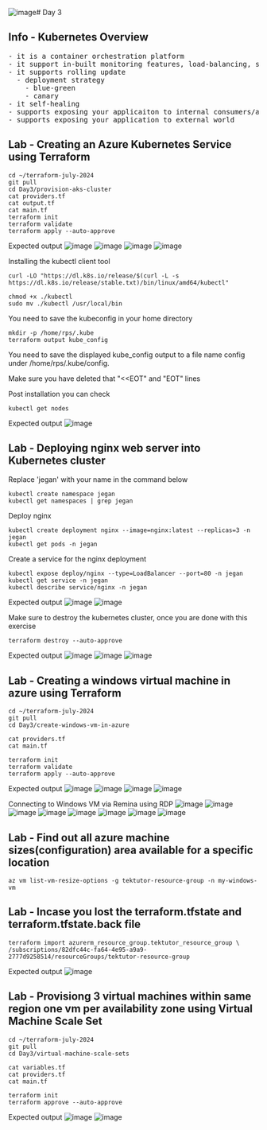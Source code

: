 ![image](https://github.com/tektutor/terraform-july-2024/assets/12674043/9423fd10-5c08-4db4-902f-02f43d4ef112)# Day 3

## Info - Kubernetes Overview
<pre>
- it is a container orchestration platform
- it support in-built monitoring features, load-balancing, scale up/down
- it supports rolling update
  - deployment strategy
    - blue-green
    - canary
- it self-healing
- supports exposing your applicaiton to internal consumers/applications only
- supports exposing your application to external world
</pre>

## Lab - Creating an Azure Kubernetes Service using Terraform
```
cd ~/terraform-july-2024
git pull
cd Day3/provision-aks-cluster
cat providers.tf
cat output.tf
cat main.tf
terraform init
terraform validate
terraform apply --auto-approve
```

Expected output
![image](https://github.com/tektutor/terraform-july-2024/assets/12674043/f42b47dc-8f47-45a6-b9f6-c95abab39a81)
![image](https://github.com/tektutor/terraform-july-2024/assets/12674043/45a7ce99-60e9-4cfc-8d03-f2e51ff6ff57)
![image](https://github.com/tektutor/terraform-july-2024/assets/12674043/f72e552b-5e5c-409f-b83b-33c606441ea8)
![image](https://github.com/tektutor/terraform-july-2024/assets/12674043/5a9985a4-4a31-4879-878a-88cf1c35d04e)

Installing the kubectl client tool
```
curl -LO "https://dl.k8s.io/release/$(curl -L -s https://dl.k8s.io/release/stable.txt)/bin/linux/amd64/kubectl"

chmod +x ./kubectl
sudo mv ./kubectl /usr/local/bin
```

You need to save the kubeconfig in your home directory
```
mkdir -p /home/rps/.kube
terraform output kube_config
```
You need to save the displayed kube_config output to a file name config under /home/rps/.kube/config.

Make sure you have deleted that "<<EOT" and "EOT" lines

Post installation you can check
```
kubectl get nodes
```
Expected output
![image](https://github.com/tektutor/terraform-july-2024/assets/12674043/dccbffcf-8f99-4799-ab59-3e72683d6d9c)


## Lab - Deploying nginx web server into Kubernetes cluster
Replace 'jegan' with your name in the command below
```
kubectl create namespace jegan
kubectl get namespaces | grep jegan
```

Deploy nginx
```
kubectl create deployment nginx --image=nginx:latest --replicas=3 -n jegan
kubectl get pods -n jegan
```

Create a service for the nginx deployment
```
kubectl expose deploy/nginx --type=LoadBalancer --port=80 -n jegan
kubectl get service -n jegan
kubectl describe service/nginx -n jegan
```
Expected output
![image](https://github.com/tektutor/terraform-july-2024/assets/12674043/e22e4cdf-b118-4243-8aac-d60142b692f2)
![image](https://github.com/tektutor/terraform-july-2024/assets/12674043/7f260b84-1b20-484b-b1e8-d4fe0bae2138)

Make sure to destroy the kubernetes cluster, once you are done with this exercise
```
terraform destroy --auto-approve
```

Expected output
![image](https://github.com/tektutor/terraform-july-2024/assets/12674043/561d4d34-c863-45c7-8a0d-7b99084f4e0e)
![image](https://github.com/tektutor/terraform-july-2024/assets/12674043/d09d6e86-99c5-4bad-877d-11730d8c49c5)
![image](https://github.com/tektutor/terraform-july-2024/assets/12674043/444d0f22-8588-4388-831a-c8919b222125)


## Lab - Creating a windows virtual machine in azure using Terraform
```
cd ~/terraform-july-2024
git pull
cd Day3/create-windows-vm-in-azure

cat providers.tf
cat main.tf

terraform init
terraform validate
terraform apply --auto-approve
```

Expected output
![image](https://github.com/tektutor/terraform-july-2024/assets/12674043/5d6a327e-1750-448f-9b4b-1d6c5955b01b)
![image](https://github.com/tektutor/terraform-july-2024/assets/12674043/faa4b938-fa6c-4e64-b099-974d778c8745)
![image](https://github.com/tektutor/terraform-july-2024/assets/12674043/06a0552d-6008-410e-bb1e-dcc1e66f658e)
![image](https://github.com/tektutor/terraform-july-2024/assets/12674043/c0e4d361-ad15-4a96-864e-35f62a434aa7)

Connecting to Windows VM via Remina using RDP
![image](https://github.com/tektutor/terraform-july-2024/assets/12674043/3e4f8031-26a5-4479-a5de-022759135cbd)
![image](https://github.com/tektutor/terraform-july-2024/assets/12674043/32b1db17-47aa-4312-848c-8355f4ec4166)
![image](https://github.com/tektutor/terraform-july-2024/assets/12674043/207f1247-3324-46c8-b989-ce2ba36c574e)
![image](https://github.com/tektutor/terraform-july-2024/assets/12674043/0e50ef85-cc0c-4c1d-b429-f664157ab3a5)
![image](https://github.com/tektutor/terraform-july-2024/assets/12674043/98f8e312-e40a-4491-89ed-c15b50d6387f)
![image](https://github.com/tektutor/terraform-july-2024/assets/12674043/a1c55711-0104-4d57-90f1-399fa36e9001)
![image](https://github.com/tektutor/terraform-july-2024/assets/12674043/3004487b-f9a4-499a-a753-202eb55ce351)
![image](https://github.com/tektutor/terraform-july-2024/assets/12674043/f6c751d0-172e-4099-b5a4-6a31446cc9a4)


## Lab - Find out all azure machine sizes(configuration) area available for a specific location
```
az vm list-vm-resize-options -g tektutor-resource-group -n my-windows-vm
```

## Lab - Incase you lost the terraform.tfstate and terraform.tfstate.back file
```
terraform import azurerm_resource_group.tektutor_resource_group \
/subscriptions/82dfc44c-fa64-4e95-a9a9-2777d9258514/resourceGroups/tektutor-resource-group
```
Expected output
![image](https://github.com/tektutor/terraform-july-2024/assets/12674043/baa67562-8ace-47e6-bcba-9d370342037e)


## Lab - Provisiong 3 virtual machines within same region one vm per availability zone using Virtual Machine Scale Set
```
cd ~/terraform-july-2024
git pull
cd Day3/virtual-machine-scale-sets

cat variables.tf
cat providers.tf
cat main.tf

terraform init
terraform approve --auto-approve
```

Expected output
![image](https://github.com/tektutor/terraform-july-2024/assets/12674043/ef26cbcc-5537-4b7e-8fdb-7425098dbfab)
![image](https://github.com/tektutor/terraform-july-2024/assets/12674043/dffd5095-b5e0-4601-9ae1-7833ef1e26ce)
